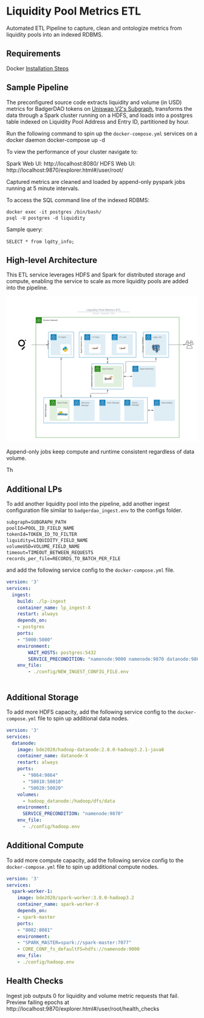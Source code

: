 

# Liquidity Pool Metrics ETL
Automated ETL Pipeline to capture, clean and ontologize metrics from liquidity pools into an indexed RDBMS.

## Requirements

Docker [Installation Steps](https://docs.docker.com/get-docker/)

## Sample Pipeline
The preconfigured source code extracts liquidity and volume (in USD) metrics for BadgerDAO tokens on [Uniswap V2's Subgraph](https://thegraph.com/hosted-service/subgraph/uniswap/uniswap-v2), transforms the data through a Spark cluster running on a HDFS, and loads into a postgres table indexed on Liquidity Pool Address and Entry ID, partitioned by hour. 

Run the following command to spin up the `docker-compose.yml` services on a docker daemon
    docker-compose up -d

To view the performance of your cluster navigate to:

Spark Web UI: http://localhost:8080/
HDFS Web UI: http://localhost:9870/explorer.html#/user/root/

Captured metrics are cleaned and loaded by append-only pyspark jobs running at 5 minute intervals.  

To access the SQL command line of the indexed RDBMS:

    docker exec -it postgres /bin/bash/
    psql -U postgres -d liquidity

Sample query:

`SELECT * from lqdty_info;`

## High-level Architecture
This ETL service leverages HDFS and Spark for distributed storage and compute, enabling the service to scale as more liquidity pools are added into the pipeline.

![Architecture Diagram](https://github.com/goonlagoon/chainlink-lp/blob/main/media/architecture.png?raw=true)

Append-only jobs keep compute and runtime consistent regardless of data volume. 

Th

## Additional LPs
To add another liquidity pool into the pipeline, add another ingest configuration file similar to `badgerdao_ingest.env` to the configs folder.

```env
subgraph=SUBGRAPH_PATH
poolId=POOL_ID_FIELD_NAME
tokenId=TOKEN_ID_TO_FILTER
liquidity=LIQUIDITY_FIELD_NAME
volumeUSD=VOLUME_FIELD_NAME
timeout=TIMEOUT_BETWEEN_REQUESTS
records_per_file=RECORDS_TO_BATCH_PER_FILE
```

and add the following service config to the `docker-compose.yml` file.

```yml
version: '3'
services:
  ingest:
    build: ./lp-ingest
    container_name: lp_ingest-X
    restart: always
    depends_on:
    - postgres
    ports: 
    - "5000:5000"
    environment:
        WAIT_HOSTS: postgres:5432
        SERVICE_PRECONDITION: "namenode:9000 namenode:9870 datanode:9864"
    env_file:
        - ./config/NEW_INGEST_CONFIG_FILE.env
    
```

## Additional Storage
To add more HDFS capacity, add the following service config to the `docker-compose.yml` file to spin up additional data nodes.
```yml
version: '3'
services:
  datanode:
    image: bde2020/hadoop-datanode:2.0.0-hadoop3.2.1-java8
    container_name: datanode-X
    restart: always
    ports:
      - "9864:9864"
      - "50010:50010"
      - "50020:50020"
    volumes:
      - hadoop_datanode:/hadoop/dfs/data
    environment:
      SERVICE_PRECONDITION: "namenode:9870"
    env_file:
      - ./config/hadoop.env
```

## Additional Compute
To add more compute capacity, add the following service config to the `docker-compose.yml` file to spin up additional compute nodes.
```yml
version: '3'
services:
  spark-worker-1:
    image: bde2020/spark-worker:3.0.0-hadoop3.2
    container_name: spark-worker-X
    depends_on:
    - spark-master
    ports:
    - "8082:8081"
    environment:
    - "SPARK_MASTER=spark://spark-master:7077"
    - CORE_CONF_fs_defaultFS=hdfs://namenode:9000
    env_file:
    - ./config/hadoop.env
```

## Health Checks

Ingest job outputs 0 for liquidity and volume metric requests that fail. Preview failing epochs at http://localhost:9870/explorer.html#/user/root/health_checks  